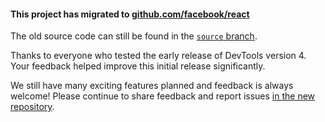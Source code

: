 #### This project has migrated to [github.com/facebook/react](https://github.com/facebook/react)

The old source code can still be found in the [`source` branch](https://github.com/bvaughn/react-devtools-experimental/tree/source).

Thanks to everyone who tested the early release of DevTools version 4.
Your feedback helped improve this initial release significantly.

We still have many exciting features planned and feedback is always welcome!
Please continue to share feedback and report issues [in the new repository](https://github.com/facebook/react/issues/new?labels=Component:%20Developer%20Tools).